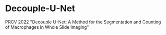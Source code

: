 # Decouple-U-Net
PRCV 2022 "Decouple U-Net: A Method for the Segmentation and Counting of Macrophages in Whole Slide Imaging"
